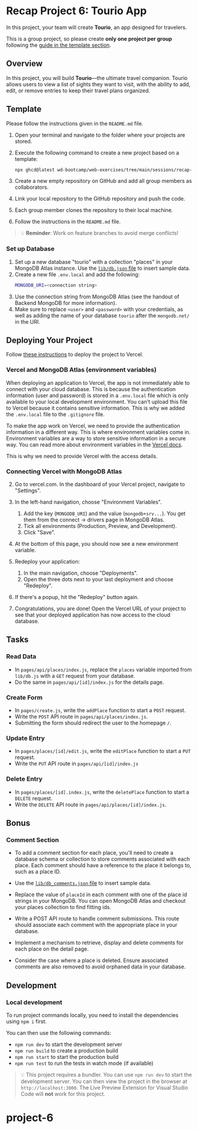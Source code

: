 # Recap Project 6: Tourio App

In this project, your team will create **Tourio**, an app designed for travelers.

This is a group project, so please create **only one project per group** following the [guide in the template section](./README.md#template).

## Overview

In this project, you will build **Tourio**—the ultimate travel companion. Tourio allows users to view a list of sights they want to visit, with the ability to add, edit, or remove entries to keep their travel plans organized.

## Template

Please follow the instructions given in the `README.md` file.

1. Open your terminal and navigate to the folder where your projects are stored.
2. Execute the following command to create a new project based on a template:

   ```bash
   npx ghcd@latest wd-bootcamp/web-exercises/tree/main/sessions/recap-project-6/tourio-app -i
   ```

3. Create a new empty repository on GitHub and add all group members as collaborators.
4. Link your local repository to the GitHub repository and push the code.
5. Each group member clones the repository to their local machine.
6. Follow the instructions in the `README.md` file.

> 💡 **Reminder**: Work on feature branches to avoid merge conflicts!

### Set up Database

1. Set up a new database "tourio" with a collection "places" in your MongoDB Atlas instance. Use the [`lib/db.json` file](lib/db.json) to insert sample data.
2. Create a new file `.env.local` and add the following: 
   ```bash
   MONGODB_URI=<connection string>
   ```
3. Use the connection string from MongoDB Atlas (see the handout of Backend MongoDB for more information).
3. Make sure to replace `<user>` and `<password>` with your credentials, as well as adding the name of your database `tourio` after the `mongodb.net/` in the URI.


## Deploying Your Project

Follow [these instructions](https://github.com/wd-bootcamp/cohort-template/blob/main/docs/deployment-vercel.md) to deploy the project to Vercel.

### Vercel and MongoDB Atlas (environment variables)

When deploying an application to Vercel, the app is not immediately able to connect with your cloud database. This is because the authentication information (user and password) is stored in a `.env.local` file which is only available to your local development environment. You can't upload this file to Vercel because it contains sensitive information. This is why we added the `.env.local` file to the `.gitignore` file.

To make the app work on Vercel, we need to provide the authentication information in a different way. This is where environment variables come in. Environment variables are a way to store sensitive information in a secure way. You can read more about environment variables in the [Vercel docs](https://vercel.com/docs/projects/environment-variables).

This is why we need to provide Vercel with the access details.

### Connecting Vercel with MongoDB Atlas

2. Go to vercel.com. In the dashboard of your Vercel project, navigate to "Settings".
3. In the left-hand navigation, choose "Environment Variables".

   1. Add the key (`MONGODB_URI`) and the value (`mongodb+srv...`). You get them from the connect -> drivers page in MongoDB Atlas.
   2. Tick all environments (Production, Preview, and Development).
   3. Click "Save".

4. At the bottom of this page, you should now see a new environment variable.

5. Redeploy your application:

   1. In the main navigation, choose "Deployments".
   2. Open the three dots next to your last deployment and choose "Redeploy".

6. If there's a popup, hit the "Redeploy" button again.

7. Congratulations, you are done! Open the Vercel URL of your project to see that your deployed application has now access to the cloud database.

## Tasks

### Read Data

- In `pages/api/places/index.js`, replace the `places` variable imported from `lib/db.js` with a `GET` request from your database.
- Do the same in `pages/api/[id]/index.js` for the details page.

### Create Form

- In `pages/create.js`, write the `addPlace` function to start a `POST` request.
- Write the `POST` API route in `pages/api/places/index.js`.
- Submitting the form should redirect the user to the homepage `/`.

### Update Entry

- In `pages/places/[id]/edit.js`, write the `editPlace` function to start a `PUT` request.
- Write the `PUT` API route in `pages/api/[id]/index.js`

### Delete Entry

- In `pages/places/[id].index.js`, write the `deletePlace` function to start a `DELETE` request.
- Write the `DELETE` API route in `pages/api/places/[id]/index.js`.

## Bonus

### Comment Section

- To add a comment section for each place, you'll need to create a database schema or collection to store comments associated with each place. Each comment should have a reference to the place it belongs to, such as a place ID.

- Use the [`lib/db_comments.json` file](lib/db_comments.json) to insert sample data.

- Replace the value of `placeId` in each comment with one of the place id strings in your MongoDB. You can open MongoDB Atlas and checkout your places collection to find fitting ids.

- Write a POST API route to handle comment submissions. This route should associate each comment with the appropriate place in your database.

- Implement a mechanism to retrieve, display and delete comments for each place on the detail page.

- Consider the case where a place is deleted. Ensure associated comments are also removed to avoid orphaned data in your database.

## Development

### Local development

To run project commands locally, you need to install the dependencies using `npm i` first.

You can then use the following commands:

- `npm run dev` to start the development server
- `npm run build` to create a production build
- `npm run start` to start the production build
- `npm run test` to run the tests in watch mode (if available)

> 💡 This project requires a bundler. You can use `npm run dev` to start the development server. You can then view the project in the browser at `http://localhost:3000`. The Live Preview Extension for Visual Studio Code will **not** work for this project.
# project-6

